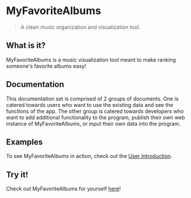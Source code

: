 # <a id="home-page"></a> MyFavoriteAlbums

> A clean music organization and visualization tool.

## What is it?
MyFavoriteAlbums is a music visualization tool meant to make ranking someone's favorite albums easy!

## Documentation
This documentation set is comprised of 2 groups of documents. One is catered towards users who want to use the existing data and see the functions of the app. The other group is catered towards developers who want to add additional functionality to the program, publish their own web instance of MyFavoriteAlbums, or input their own data into the program.

## Examples
To see MyFavoriteAlbums in action, check out the [User Introduction](UserIntroduction.md).

## Try it!
Check out MyFavoriteAlbums for yourself [here](https://cholstro.shinyapps.io/shiny-music/)!
